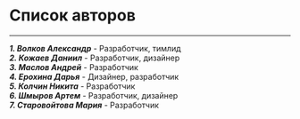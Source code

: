 # Список авторов
---
***1. Волков Александр*** - Разработчик, тимлид\
***2. Кожаев Даниил*** - Разработчик, дизайнер\
***3. Маслов Андрей*** - Разработчик\
***4. Ерохина Дарья*** - Дизайнер, разработчик\
***5. Колчин Никита*** - Разработчик\
***6. Шмыров Артем*** - Разработчик, дизайнер\
***7. Старовойтова Мария*** - Разработчик
